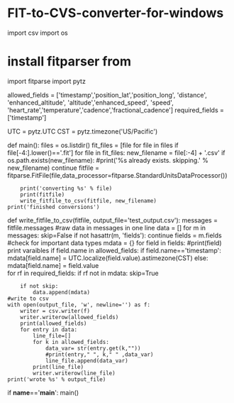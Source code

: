 # FIT-to-CVS-converter-for-windows

import csv
import os
# install fitparser from 
import fitparse
import pytz

allowed_fields = ['timestamp','position_lat','position_long', 'distance',
'enhanced_altitude', 'altitude','enhanced_speed',
                 'speed', 'heart_rate','temperature','cadence','fractional_cadence']
required_fields = ['timestamp']

UTC = pytz.UTC
CST = pytz.timezone('US/Pacific')

def main():
    files = os.listdir()
    fit_files = [file for file in files if file[-4:].lower()=='.fit']
    for file in fit_files:
        new_filename = file[:-4] + '.csv'
        if os.path.exists(new_filename):
            #print('%s already exists. skipping.' % new_filename)
            continue
        fitfile = fitparse.FitFile(file,data_processor=fitparse.StandardUnitsDataProcessor())
        
        print('converting %s' % file)
        print(fitfile)
        write_fitfile_to_csv(fitfile, new_filename)
    print('finished conversions')


def write_fitfile_to_csv(fitfile, output_file='test_output.csv'):
    messages = fitfile.messages
    #raw data in messages in one line
    data = []
    for m in messages:
        skip=False
        if not hasattr(m, 'fields'):
            continue
        fields = m.fields
        #check for important data types
        mdata = {}
        for field in fields:
            #print(field) print varaibles
            if field.name in allowed_fields:
                if field.name=='timestamp':
                    mdata[field.name] = UTC.localize(field.value).astimezone(CST)
                else:
                    mdata[field.name] = field.value    
        for rf in required_fields:
            if rf not in mdata:
                skip=True
                
        if not skip:
            data.append(mdata)       
    #write to csv
    with open(output_file, 'w', newline='') as f:
        writer = csv.writer(f)
        writer.writerow(allowed_fields)
        print(allowed_fields)
        for entry in data:
            line_file=[]
            for k in allowed_fields:
                data_var= str(entry.get(k,""))
                #print(entry," ", k," " ,data_var)
                line_file.append(data_var)
            print(line_file)
            writer.writerow(line_file)
    print('wrote %s' % output_file)

if __name__=='__main__':
    main()
